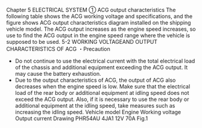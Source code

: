Chapter 5
ELECTRICAL SYSTEM
① ACG output characteristics
The following table shows the ACG working voltage and specifications, and the figure shows
ACG output characteristics diagram installed on the shipping vehicle model. The ACG output
increases as the engine speed increases, so use to find the ACG output in the engine speed
range where the vehicle is supposed to be used.
5-2 WORKING VOLTAGEAND OUTPUT CHARACTERISTICS OF ACG
・Precaution
- Do not continue to use the electrical current with the total electrical load of the chassis and
additional equipment exceeding the ACG output. It may cause the battery exhaustion.
- Due to the output characteristics of ACG, the output of ACG also decreases when the
engine speed is low. Make sure that the electrical load of the rear body or additional
equipment at idling speed does not exceed the ACG output. Also, if it is necessary to use
the rear body or additional equipment at the idling speed, take measures such as
increasing the idling speed.
Vehicle model Engine Working voltage Output current Drawing
PHR54AU 4JA1 12V 70A Fig.1